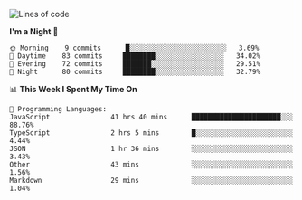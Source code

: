 <!--START_SECTION:waka-->
![Lines of code](https://img.shields.io/badge/From%20Hello%20World%20I%27ve%20Written-489670%20lines%20of%20code-blue)

**I'm a Night 🦉** 

```text
🌞 Morning    9 commits      █░░░░░░░░░░░░░░░░░░░░░░░░   3.69% 
🌆 Daytime    83 commits     ████████░░░░░░░░░░░░░░░░░   34.02% 
🌃 Evening    72 commits     ███████░░░░░░░░░░░░░░░░░░   29.51% 
🌙 Night      80 commits     ████████░░░░░░░░░░░░░░░░░   32.79%

```


📊 **This Week I Spent My Time On** 

```text
💬 Programming Languages: 
JavaScript               41 hrs 40 mins      ██████████████████████░░░   88.76% 
TypeScript               2 hrs 5 mins        █░░░░░░░░░░░░░░░░░░░░░░░░   4.44% 
JSON                     1 hr 36 mins        ░░░░░░░░░░░░░░░░░░░░░░░░░   3.43% 
Other                    43 mins             ░░░░░░░░░░░░░░░░░░░░░░░░░   1.56% 
Markdown                 29 mins             ░░░░░░░░░░░░░░░░░░░░░░░░░   1.04%

```


<!--END_SECTION:waka-->
